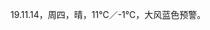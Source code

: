 <link href="../../css/style.css" rel="stylesheet" type="text/css" />

<span class="fzzy">19.11.14，周四，晴，11℃／-1℃，大风蓝色预警。

